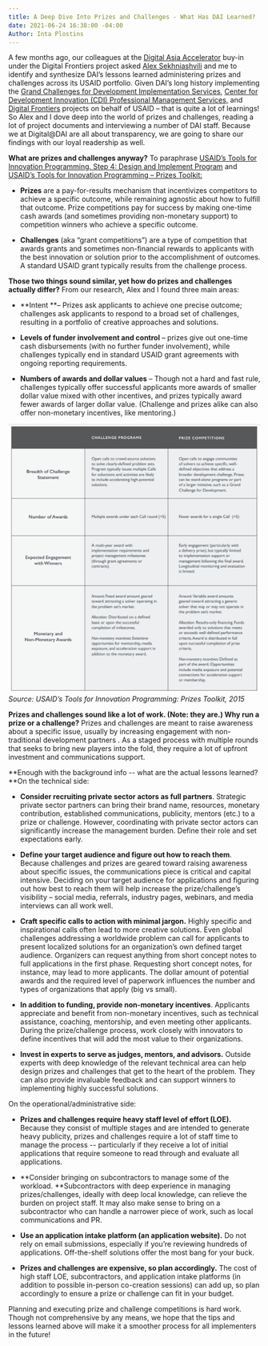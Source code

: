 ```yaml
---
title: A Deep Dive Into Prizes and Challenges - What Has DAI Learned?
date: 2021-06-24 16:38:00 -04:00
Author: Inta Plostins
---
```


A few months ago, our colleagues at the [Digital Asia Accelerator](https://www.usaid.gov/sites/default/files/documents/USAID_Digital_Asia_Accelerator_Fact_Sheet.pdf) buy-in under the Digital Frontiers project asked [Alex Sekhniashvili](https://dai-global-digital.com/authors/alexander-sekhniashvili/) and me to identify and synthesize DAI’s lessons learned administering prizes and challenges across its USAID portfolio. Given DAI’s long history implementing the [Grand Challenges for Development Implementation Services](https://www.dai.com/our-work/projects/worldwide-grand-challenges-development-implementation-services), [Center for Development Innovation (CDI) Professional Management Services,](https://www.dai.com/our-work/projects/worldwide-center-development-innovation-professional-management-services) and [Digital Frontiers](https://www.dai.com/our-work/projects/worldwide-digital-frontiers-df) projects on behalf of USAID – that is quite a lot of learnings! So Alex and I dove deep into the world of prizes and challenges, reading a lot of project documents and interviewing a number of DAI staff. Because we at Digital@DAI are all about transparency, we are going to share our findings with our loyal readership as well.

**What are prizes and challenges anyway?** To paraphrase [USAID’s Tools for Innovation Programming. Step 4: Design and Implement Program](https://static.globalinnovationexchange.org/s3fs-public/asset/document/Innovation%20Toolkit%20STEP%204%20Design%20and%20Implement%20Strategy.pdf?kIx2UF_5yYkBp6N1._bNZqjjxR1.nli3) and [USAID’s Tools for Innovation Programming – Prizes Toolkit:](https://static.globalinnovationexchange.org/asset/document/PrizesToolkit2015_Final_0.pdf)

* **Prizes** are a pay-for-results mechanism that incentivizes competitors to achieve a specific outcome, while remaining agnostic about how to fulfill that outcome. Prize competitions pay for success by making one-time cash awards (and sometimes providing non-monetary support) to competition winners who achieve a specific outcome.

* **Challenges** (aka “grant competitions”) are a type of competition that awards grants and sometimes non-financial rewards to applicants with the best innovation or solution prior to the accomplishment of outcomes. A standard USAID grant typically results from the challenge process.

**Those two things sound similar, yet how do prizes and challenges actually differ?** From our research, Alex and I found three main areas:

* **Intent **– Prizes ask applicants to achieve one precise outcome; challenges ask applicants to respond to a broad set of challenges, resulting in a portfolio of creative approaches and solutions.

* **Levels of funder involvement and control** – prizes give out one-time cash disbursements (with no further funder involvement), while challenges typically end in standard USAID grant agreements with ongoing reporting requirements.

* **Numbers of awards and dollar values** – Though not a hard and fast rule, challenges typically offer successful applicants more awards of smaller dollar value mixed with other incentives, and prizes typically award fewer awards of larger dollar value. (Challenge and prizes alike can also offer non-monetary incentives, like mentoring.)

![Capture_Inno Toolkit.PNG](/uploads/Capture_Inno%20Toolkit.PNG)*Source: USAID’s Tools for Innovation Programming: Prizes Toolkit, 2015*

**Prizes and challenges sound like a lot of work. (Note: they are.) Why run a prize or a challenge?** Prizes and challenges are meant to raise awareness about a specific issue, usually by increasing engagement with non-traditional development partners . As a staged process with multiple rounds that seeks to bring new players into the fold, they require a lot of upfront investment and communications support.

**Enough with the background info -- what are the actual lessons learned? **On the technical side:

* **Consider recruiting private sector actors as full partners**. Strategic private sector partners can bring their brand name, resources, monetary contribution, established communications, publicity, mentors (etc.) to a prize or challenge. However, coordinating with private sector actors can significantly increase the management burden. Define their role and set expectations early.


* **Define your target audience and figure out how to reach them**. Because challenges and prizes are geared toward raising awareness about specific issues, the communications piece is critical and capital intensive. Deciding on your target audience for applications and figuring out how best to reach them will help increase the prize/challenge’s visibility – social media, referrals, industry pages, webinars, and media interviews can all work well.


* **Craft specific calls to action with minimal jargon.** Highly specific and inspirational calls often lead to more creative solutions. Even global challenges addressing a worldwide problem can call for applicants to present localized solutions for an organization’s own defined target audience. Organizers can request anything from short concept notes to full applications in the first phase. Requesting short concept notes, for instance, may lead to more applicants. The dollar amount of potential awards and the required level of paperwork influences the number and types of organizations that apply (big vs small).

* **In addition to funding, provide non-monetary incentives**. Applicants appreciate and benefit from non-monetary incentives, such as technical assistance, coaching, mentorship, and even meeting other applicants. During the prize/challenge process, work closely with innovators to define incentives that will add the most value to their organizations.

* **Invest in experts to serve as judges, mentors, and advisors.** Outside experts with deep knowledge of the relevant technical area can help design prizes and challenges that get to the heart of the problem. They can also provide invaluable feedback and can support winners to implementing highly successful solutions.

On the operational/administrative side:

* **Prizes and challenges require heavy staff level of effort (LOE).** Because they consist of multiple stages and are intended to generate heavy publicity, prizes and challenges require a lot of staff time to manage the process -- particularly if they receive a lot of initial applications that require someone to read through and evaluate all applications.

* **Consider bringing on subcontractors to manage some of the workload. **Subcontractors with deep experience in managing prizes/challenges, ideally with deep local knowledge, can relieve the burden on project staff. It may also make sense to bring on a subcontractor who can handle a narrower piece of work, such as local communications and PR.

* **Use an application intake platform (an application website).** Do not rely on email submissions, especially if you’re reviewing hundreds of applications. Off-the-shelf solutions offer the most bang for your buck.

* **Prizes and challenges are expensive, so plan accordingly.** The cost of high staff LOE, subcontractors, and application intake platforms (in addition to possible in-person co-creation sessions) can add up, so plan accordingly to ensure a prize or challenge can fit in your budget.

Planning and executing prize and challenge competitions is hard work. Though not comprehensive by any means, we hope that the tips and lessons learned above will make it a smoother process for all implementers in the future!